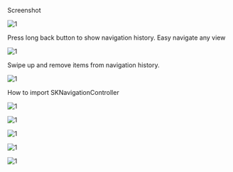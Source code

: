 Screenshot

![1](http://img138.imageshack.us/img138/8884/ss1wr.png) 

Press long back button to show navigation history. Easy navigate any view

![1](http://imageshack.us/a/img823/9336/91511949.png)  

Swipe up and remove items from navigation history.

![1](http://imageshack.us/a/img715/944/ss3dd.png)


How to import SKNavigationController

![1](http://img841.imageshack.us/img841/3260/64757117.png)

![1](http://img14.imageshack.us/img14/9892/23033731.png)

![1](http://img94.imageshack.us/img94/7280/79457481.png)

![1](http://imageshack.us/a/img339/9778/screenshot20130407at412.png)

![1](http://imageshack.us/a/img803/9778/screenshot20130407at412.png)
